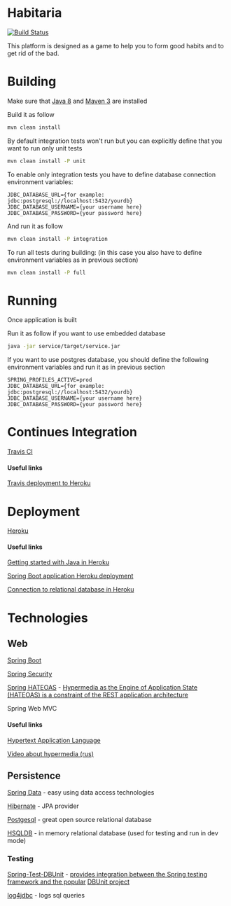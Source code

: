 # Habitaria

[![Build Status](https://travis-ci.org/NetCracker-2017-Team/project.svg?branch=master)]()

This platform is designed as a game to help you to form good habits and to get rid of the bad.

# Building
Make sure that [Java 8](http://www.oracle.com/technetwork/java/javase/downloads/jdk8-downloads-2133151.html) and [Maven 3](https://maven.apache.org/download.cgi) are installed

Build it as follow
```bash
mvn clean install 
```
By default integration tests won't run but you can explicitly define that you want to run only unit tests
```bash
mvn clean install -P unit
```
To enable only integration tests you have to define database connection environment variables:
```
JDBC_DATABASE_URL={for example: jdbc:postgresql://localhost:5432/yourdb}
JDBC_DATABASE_USERNAME={your username here}
JDBC_DATABASE_PASSWORD={your password here}
```
And run it as follow
```bash
mvn clean install -P integration
```
To run all tests during building: (in this case you also have to define environment variables as in previous section)
```bash
mvn clean install -P full
```
# Running
Once application is built

Run it as follow if you want to use embedded database
```bash
java -jar service/target/service.jar
```
If you want to use postgres database, you should define the following environment variables and run it as in previous section
```
SPRING_PROFILES_ACTIVE=prod
JDBC_DATABASE_URL={for example: jdbc:postgresql://localhost:5432/yourdb}
JDBC_DATABASE_USERNAME={your username here}
JDBC_DATABASE_PASSWORD={your password here}
```

# Continues Integration
[Travis CI](https://travis-ci.org "Travis CI web site")

#### Useful links
[Travis deployment to Heroku](https://docs.travis-ci.com/user/deployment/heroku/)

# Deployment
[Heroku](heroku.com "Heroku web site")

#### Useful links
[Getting started with Java in Heroku](https://devcenter.heroku.com/articles/getting-started-with-java#introduction)

[Spring Boot application Heroku deployment](https://docs.spring.io/spring-boot/docs/current/reference/html/cloud-deployment.html#cloud-deployment-heroku)

[Connection to relational database in Heroku](https://devcenter.heroku.com/articles/connecting-to-relational-databases-on-heroku-with-java)
# Technologies

## Web
[Spring Boot](https://projects.spring.io/spring-boot/ "Spring boot project")

[Spring Security](https://projects.spring.io/spring-security/ "Spring security project")

[Spring HATEOAS](https://projects.spring.io/spring-hateoas/ "Spring HATEOAS project") - [Hypermedia as the Engine of Application State (HATEOAS) is a constraint of the REST application architecture](https://en.wikipedia.org/wiki/HATEOAS "Wiki HATEOAS")

Spring Web MVC

#### Useful links
[Hypertext Application Language](http://stateless.co/hal_specification.html "HAL")

[Video about hypermedia (rus)](https://www.youtube.com/watch?v=G9apMqwRedA "YouTube video from JUG")

## Persistence
[Spring Data](https://projects.spring.io/spring-data/ "Spring data project") - easy using data access technologies

[Hibernate](http://hibernate.org "Hibernate web site") - JPA provider

[Postgesql](https://www.postgresql.org "Postgresql") - great open source relational database

[HSQLDB](http://hsqldb.org "HSQLDB") - in memory relational database (used for testing and run in dev mode)

### Testing
[Spring-Test-DBUnit](https://github.com/springtestdbunit/spring-test-dbunit "GitHub repository") - [provides integration between the Spring testing framework and the popular](https://springtestdbunit.github.io/spring-test-dbunit/ "Docs") [DBUnit project](http://dbunit.sourceforge.net "Docs") 

[log4jdbc](https://github.com/arthurblake/log4jdbc "GitHub repository") - logs sql queries
